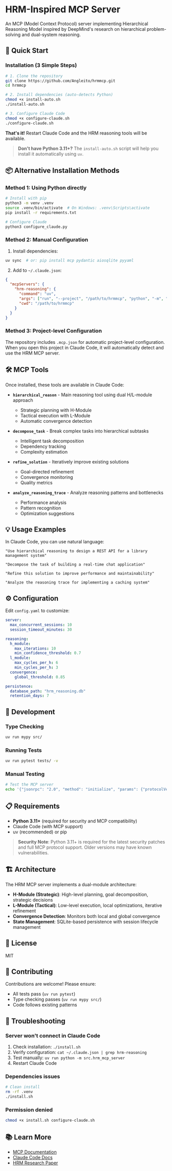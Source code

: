 # HRM-Inspired MCP Server

An MCP (Model Context Protocol) server implementing Hierarchical Reasoning Model inspired by DeepMind's research on hierarchical problem-solving and dual-system reasoning.

## 🚀 Quick Start

### Installation (3 Simple Steps)

```bash
# 1. Clone the repository
git clone https://github.com/Angleito/hrmmcp.git
cd hrmmcp

# 2. Install dependencies (auto-detects Python)
chmod +x install-auto.sh
./install-auto.sh

# 3. Configure Claude Code
chmod +x configure-claude.sh
./configure-claude.sh
```

**That's it!** Restart Claude Code and the HRM reasoning tools will be available.

> **Don't have Python 3.11+?** The `install-auto.sh` script will help you install it automatically using `uv`.

## 📦 Alternative Installation Methods

### Method 1: Using Python directly

```bash
# Install with pip
python3 -m venv .venv
source .venv/bin/activate  # On Windows: .venv\Scripts\activate
pip install -r requirements.txt

# Configure Claude
python3 configure_claude.py
```

### Method 2: Manual Configuration

1. Install dependencies:
```bash
uv sync  # or: pip install mcp pydantic aiosqlite pyyaml
```

2. Add to `~/.claude.json`:
```json
{
  "mcpServers": {
    "hrm-reasoning": {
      "command": "uv",
      "args": ["run", "--project", "/path/to/hrmmcp", "python", "-m", "src.hrm_mcp_server"],
      "cwd": "/path/to/hrmmcp"
    }
  }
}
```

### Method 3: Project-level Configuration

The repository includes `.mcp.json` for automatic project-level configuration. When you open this project in Claude Code, it will automatically detect and use the HRM MCP server.

## 🛠️ MCP Tools

Once installed, these tools are available in Claude Code:

- **`hierarchical_reason`** - Main reasoning tool using dual H/L-module approach
  - Strategic planning with H-Module
  - Tactical execution with L-Module
  - Automatic convergence detection
  
- **`decompose_task`** - Break complex tasks into hierarchical subtasks
  - Intelligent task decomposition
  - Dependency tracking
  - Complexity estimation
  
- **`refine_solution`** - Iteratively improve existing solutions
  - Goal-directed refinement
  - Convergence monitoring
  - Quality metrics
  
- **`analyze_reasoning_trace`** - Analyze reasoning patterns and bottlenecks
  - Performance analysis
  - Pattern recognition
  - Optimization suggestions

## 💡 Usage Examples

In Claude Code, you can use natural language:

```
"Use hierarchical reasoning to design a REST API for a library management system"

"Decompose the task of building a real-time chat application"

"Refine this solution to improve performance and maintainability"

"Analyze the reasoning trace for implementing a caching system"
```

## ⚙️ Configuration

Edit `config.yaml` to customize:

```yaml
server:
  max_concurrent_sessions: 10
  session_timeout_minutes: 30

reasoning:
  h_module:
    max_iterations: 10
    min_confidence_threshold: 0.7
  l_module:
    max_cycles_per_h: 6
    min_cycles_per_h: 3
  convergence:
    global_threshold: 0.85

persistence:
  database_path: "hrm_reasoning.db"
  retention_days: 7
```

## 🧪 Development

### Type Checking
```bash
uv run mypy src/
```

### Running Tests
```bash
uv run pytest tests/ -v
```

### Manual Testing
```bash
# Test the MCP server
echo '{"jsonrpc": "2.0", "method": "initialize", "params": {"protocolVersion": "1.0.0", "capabilities": {}, "clientInfo": {"name": "test", "version": "1.0"}}, "id": 1}' | uv run python -m src.hrm_mcp_server
```

## 📋 Requirements

- **Python 3.11+** (required for security and MCP compatibility)
- Claude Code (with MCP support)
- uv (recommended) or pip

> **Security Note**: Python 3.11+ is required for the latest security patches and full MCP protocol support. Older versions may have known vulnerabilities.

## 🏗️ Architecture

The HRM MCP server implements a dual-module architecture:

- **H-Module (Strategic)**: High-level planning, goal decomposition, strategic decisions
- **L-Module (Tactical)**: Low-level execution, local optimizations, iterative refinement
- **Convergence Detection**: Monitors both local and global convergence
- **State Management**: SQLite-based persistence with session lifecycle management

## 📄 License

MIT

## 🤝 Contributing

Contributions are welcome! Please ensure:
- All tests pass (`uv run pytest`)
- Type checking passes (`uv run mypy src/`)
- Code follows existing patterns

## 🐛 Troubleshooting

### Server won't connect in Claude Code

1. Check installation: `./install.sh`
2. Verify configuration: `cat ~/.claude.json | grep hrm-reasoning`
3. Test manually: `uv run python -m src.hrm_mcp_server`
4. Restart Claude Code

### Dependencies issues

```bash
# Clean install
rm -rf .venv
./install.sh
```

### Permission denied

```bash
chmod +x install.sh configure-claude.sh
```

## 📚 Learn More

- [MCP Documentation](https://modelcontextprotocol.io)
- [Claude Code Docs](https://docs.anthropic.com/en/docs/claude-code)
- [HRM Research Paper](https://arxiv.org/abs/hierarchical-reasoning)